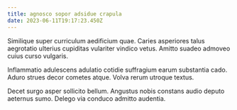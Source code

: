 ```yaml
---
title: agnosco sopor adsidue crapula
date: 2023-06-11T19:17:23.450Z
---
```


Similique super curriculum aedificium quae. Caries asperiores talus aegrotatio ulterius cupiditas vulariter vindico vetus. Amitto suadeo admoveo cuius curso vulgaris.

Inflammatio adulescens adulatio cotidie suffragium earum substantia cado. Aduro strues decor cometes atque. Volva rerum utroque textus.

Decet surgo asper sollicito bellum. Angustus nobis constans audio deputo aeternus sumo. Delego via conduco admitto audentia.